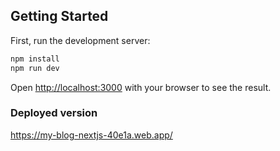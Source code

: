 
## Getting Started

First, run the development server:

```bash
npm install
npm run dev
```

Open [http://localhost:3000](http://localhost:3000) with your browser to see the result.

### Deployed version
https://my-blog-nextjs-40e1a.web.app/

